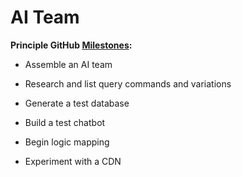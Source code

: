 # AI Team

**Principle GitHub [Milestones]():**

- Assemble an AI team

- Research and list query commands and variations

- Generate a test database

- Build a test chatbot

- Begin logic mapping

- Experiment with a CDN
